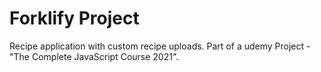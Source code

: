 # Forklify Project

Recipe application with custom recipe uploads.
Part of a udemy Project - "The Complete JavaScript Course 2021".

